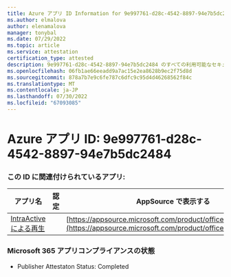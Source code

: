 ```yaml
---
title: Azure アプリ ID Information for 9e997761-d28c-4542-8897-94e7b5dc2484
ms.author: elmalova
author: elenamalova
manager: tonybal
ms.date: 07/29/2022
ms.topic: article
ms.service: attestation
certification_type: attested
description: 9e997761-d28c-4542-8897-94e7b5dc2484 のすべての利用可能なセキュリティとコンプライアンス情報。
ms.openlocfilehash: 06fb1ae66eeadd9a7ac15e2ea8628b9ec2f75d8d
ms.sourcegitcommit: 878a7b7e9c6fe787c6dfc9c95d4d46268562f84c
ms.translationtype: MT
ms.contentlocale: ja-JP
ms.lasthandoff: 07/30/2022
ms.locfileid: "67093085"
---
```

# <a name="azure-app-id-9e997761-d28c-4542-8897-94e7b5dc2484"></a>Azure アプリ ID: 9e997761-d28c-4542-8897-94e7b5dc2484


### <a name="apps-associated-with-this-id"></a>この ID に関連付けられているアプリ:
| **アプリ名** | **認定** | **AppSource で表示する** |
|--------------|---------------|-----------------------|
| [IntraActive による再生](../forward/WA200004169.md) |  | [https://appsource.microsoft.com/product/office/WA200004169](https://appsource.microsoft.com/product/office/WA200004169) |

### <a name="microsoft-365-app-compliance-status"></a>Microsoft 365 アプリコンプライアンスの状態
- Publisher Attestaton Status: Completed
